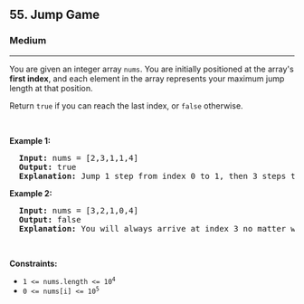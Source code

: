 <h2>55. Jump Game</h2><h3>Medium</h3><hr>

<div><p>
  You are given an integer array <code>nums</code>. You are initially positioned at the array's <strong>first index</strong>, and each element in the array represents your maximum jump length at that position.
  
  Return <code>true</code> if you can reach the last index, or <code>false</code> otherwise.</p>
  <p>&nbsp;</p>

  <p><strong>Example 1:</strong></p>

  <p><pre>
  <strong>Input:</strong> nums = [2,3,1,1,4]
  <strong>Output:</strong> true
  <strong>Explanation:</strong> Jump 1 step from index 0 to 1, then 3 steps to the last index.</pre></p>
  
  <p><strong>Example 2:</strong></p>
  
  <p><pre>
  <strong>Input:</strong> nums = [3,2,1,0,4]
  <strong>Output:</strong> false
  <strong>Explanation:</strong> You will always arrive at index 3 no matter what. Its maximum jump length is 0, which makes it impossible to reach the last index.</pre></p>

<p>&nbsp;</p>
<p><strong>Constraints:</strong></p>

<ul>
	<li><code>1 &lt;= nums.length &lt;= 10<sup>4</sup></code></li>
	<li><code>0 &lt;= nums[i] &lt;= 10<sup>5</sup></code></li>
</ul>
</div>

